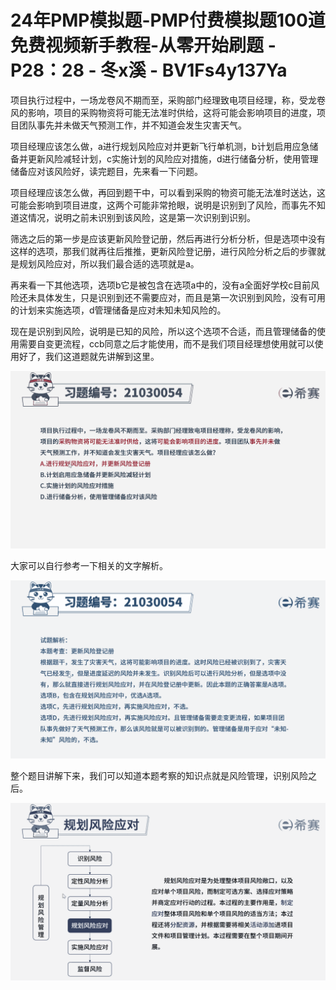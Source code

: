 # 24年PMP模拟题-PMP付费模拟题100道免费视频新手教程-从零开始刷题 - P28：28 - 冬x溪 - BV1Fs4y137Ya

项目执行过程中，一场龙卷风不期而至，采购部门经理致电项目经理，称，受龙卷风的影响，项目的采购物资将可能无法准时供给，这将可能会影响项目的进度，项目团队事先并未做天气预测工作，并不知道会发生灾害天气。

项目经理应该怎么做，a进行规划风险应对并更新飞行单机测，b计划启用应急储备并更新风险减轻计划，c实施计划的风险应对措施，d进行储备分析，使用管理储备应对该风险好，读完题目，先来看一下问题。

项目经理应该怎么做，再回到题干中，可以看到采购的物资可能无法准时送达，这可能会影响到项目进度，这两个可能非常抢眼，说明是识别到了风险，而事先不知道这情况，说明之前未识别到该风险，这是第一次识别到识别。

筛选之后的第一步是应该更新风险登记册，然后再进行分析分析，但是选项中没有这样的选项，那我们就再往后推推，更新风险登记册，进行风险分析之后的步骤就是规划风险应对，所以我们最合适的选项就是a。

再来看一下其他选项，选项b它是被包含在选项a中的，没有a全面好学校c目前风险还未具体发生，只是识别到还不需要应对，而且是第一次识别到风险，没有可用的计划来实施选项，d管理储备是应对未知未知风险的。

现在是识别到风险，说明是已知的风险，所以这个选项不合适，而且管理储备的使用需要自变更流程，ccb同意之后才能使用，而不是我们项目经理想使用就可以使用好了，我们这道题就先讲解到这里。



![](img/d31223d0f9a93b8f0d12562b6f3cc16d_1.png)

大家可以自行参考一下相关的文字解析。

![](img/d31223d0f9a93b8f0d12562b6f3cc16d_3.png)

整个题目讲解下来，我们可以知道本题考察的知识点就是风险管理，识别风险之后。

![](img/d31223d0f9a93b8f0d12562b6f3cc16d_5.png)